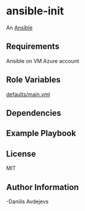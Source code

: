 # ansible-init

An [Ansible](https://www.ansible.com) 

## Requirements

Ansible on VM
Azure account


## Role Variables

[defaults/main.yml](defaults/main.yml)

## Dependencies

## Example Playbook

## License

MIT

## Author Information
 -Daniils Avdejevs

